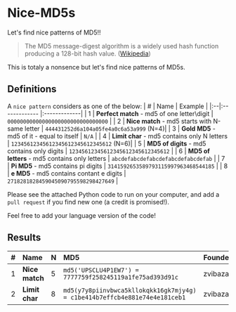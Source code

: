 # Nice-MD5s
Let's find nice patterns of MD5!!

> The MD5 message-digest algorithm is a widely used hash function producing a 128-bit hash value. ([Wikipedia](https://en.wikipedia.org/wiki/MD5))

This is totaly a nonsence but let's find nice patterns of MD5s.


## Definitions

A `nice pattern` considers as one of the below:
| # | Name | Example | 
|:--|:------------- |:-------------| 
| 1 | **Perfect match** - md5 of one letter\digit | `00000000000000000000000000000000` | 
| 2 | **Nice match** - md5 starts with N-same letter | `444431252d6a104a05fe4a0c6a53a999` (N=4)| 
| 3 | **Gold MD5** - md5 of it - equal to itself | `N/A` | 
| 4 | **Limit char** - md5 contains only N letters | `12345612345612345612345612345612` (N=6)| 
| 5 | **MD5 of digits** - md5 contains only digits | `12345612345612345612345612345612` | 
| 6 | **MD5 of letters** - md5 contains only letters | `abcdefabcdefabcdefabcdefabcdefab` |
| 7 | **Pi MD5** - md5 contains pi digits | `3141592653589793115997963468544185` |
| 8 | **e MD5** - md5 contains contant e digits | `2718281828459045090795598298427649` |

Please see the attached Python code to run on your computer, and add a `pull request` if you find new one (a credit is promised!).

Feel free to add your language version of the code!

## Results

| # | Name | N | MD5 | Founder | 
|:--|:------------- |:---|:-------------|:-------------| 
| 1 | **Nice match** | 5 |`md5('UPSCLU4P1EW7') = 7777759f258245119a1fe75ad393d91c` |zvibazak |
| 2 | **Limit char** | 8 |`md5(y7y8piinvbwca5kllokqkk16gk7mjy4g) = c1be414b7effcb4e881e74e4e181ceb1`|zvibazak |
